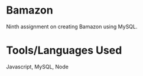 # Bamazon

Ninth assignment on creating Bamazon using MySQL.

# Tools/Languages Used

Javascript, MySQL, Node
